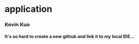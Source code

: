 # application

### Kevin Kuo

#### It's so hard to create a new github and link it to my local IDE...
